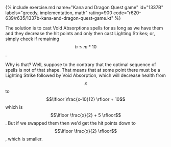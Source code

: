 {% include exercise.md name="Kana and Dragon Quest game" id="1337B" labels="greedy, implementation, math" rating=900 code="r620-639/r635/1337b-kana-and-dragon-quest-game.kt" %}

The solution is to cast Void Absorptions spells for as long as we have them and they decrease the hit points and only then cast Lighting Strikes; or, simply check if remaining $$h \le m*10$$.

Why is that?  Well, suppose to the contrary that the optimal sequence of spells is not of that shape.  That means that at some point there must be a Lighting Strike followed by Void Absorption, which will decrease health from $$x$$ to $$\lfloor \frac{x-10}{2} \rfloor + 10$$ which is $$\lfloor \frac{x}{2} + 5 \rfloor$$. But if we swapped them then we'd get the hit points down to $$\lfloor \frac{x}{2} \rfloor$$, which is smaller.

